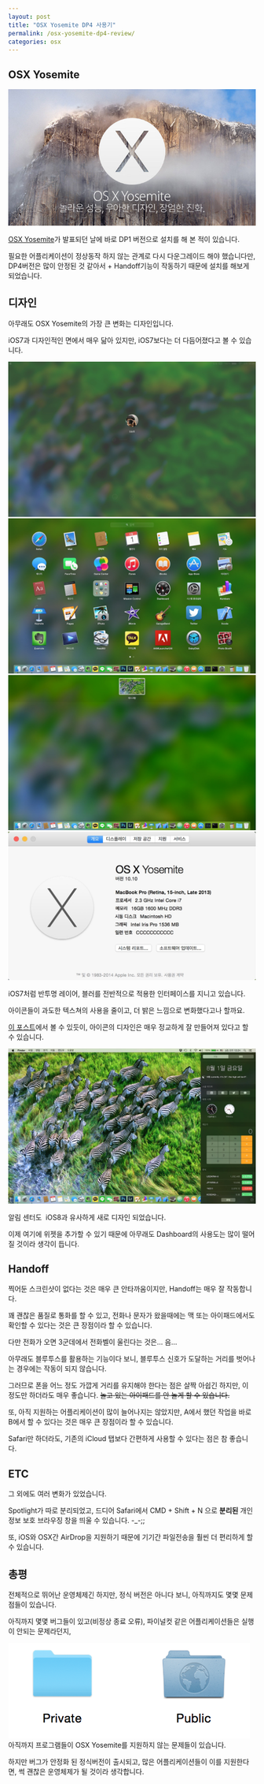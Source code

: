 ```yaml
---
layout: post
title: "OSX Yosemite DP4 사용기"
permalink: /osx-yosemite-dp4-review/
categories: osx
---
```

## OSX Yosemite

<img src="/images/N1FKBHDdx.jpg" alt="niceb5y blog" class="w-full">

[OSX Yosemite](http://www.apple.com/kr/osx/preview/)가 발표되던 날에 바로 DP1 버전으로 설치를 해 본 적이 있습니다.

필요한 어플리케이션이 정상동작 하지 않는 관계로 다시 다운그레이드 해야 했습니다만, DP4버전은 많이 안정된 것 같아서 + Handoff기능이 작동하기 때문에 설치를 해보게 되었습니다.

## 디자인

아무래도 OSX Yosemite의 가장 큰 변화는 디자인입니다.

iOS7과 디자인적인 면에서 매우 닮아 있지만, iOS7보다는 더 다듬어졌다고 볼 수 있습니다.

<img src="/images/E1SVOBDug.jpg" alt="niceb5y blog" class="w-full">

<img src="/images/4kCmYBvOe.jpg" alt="niceb5y blog" class="w-full">

<img src="/images/V1nKtBwOx.jpg" alt="niceb5y blog" class="w-full">

<img src="/images/Ek7yiBvdx.jpg" alt="niceb5y blog" class="w-full">


iOS7처럼 반투명 레이어, 블러를 전반적으로 적용한 인터페이스를 지니고 있습니다. 

아이콘들이 과도한 텍스쳐의 사용을 줄이고, 더 밝은 느낌으로 변화했다고나 할까요.

[이 포스트](http://martiancraft.com/blog/2014/07/inspecting-yosemite-icons/)에서 볼 수 있듯이, 아이콘의 디자인은 매우 정교하게 잘 만들어져 있다고 할 수 있습니다.

<img src="/images/4yjGsrDul.jpg" alt="niceb5y blog" class="w-full">

알림 센터도  iOS8과 유사하게 새로 디자인 되었습니다.

이제 여기에 위젯을 추가할 수 있기 때문에 아무래도 Dashboard의 사용도는 많이 떨어질 것이라 생각이 듭니다.

## Handoff

찍어둔 스크린샷이 없다는 것은 매우 큰 안타까움이지만, Handoff는 매우 잘 작동합니다. 

꽤 괜찮은 품질로 통화를 할 수 있고, 전화나 문자가 왔을때에는 맥 또는 아이패드에서도 확인할 수 있다는 것은 큰 장점이라 할 수 있습니다. 

다만 전화가 오면 3군데에서 전화벨이 울린다는 것은... 음... 

아무래도 블루투스를 활용하는 기능이다 보니, 블루투스 신호가 도달하는 거리를 벗어나는 경우에는 작동이 되지 않습니다. 

그러므로 폰을 어느 정도 가깝게 거리를 유지해야 한다는 점은 살짝 아쉽긴 하지만, 이 정도만 하더라도 매우 좋습니다. ~~놀고 있는 아이패드를 안 놀게 할 수 있습니다.~~

또, 아직 지원하는 어플리케이션이 많이 늘어나지는 않았지만, A에서 했던 작업을 바로 B에서 할 수 있다는 것은 매우 큰 장점이라 할 수 있습니다.

Safari만 하더라도, 기존의 iCloud 탭보다 간편하게 사용할 수 있다는 점은 참 좋습니다.

## ETC

그 외에도 여러 변화가 있었습니다. 

Spotlight가 따로 분리되었고, 드디어 Safari에서 CMD + Shift + N 으로 **분리된** 개인 정보 보호 브라우징 창을 띄울 수 있습니다. -_-;; 

또, iOS와 OSX간 AirDrop을 지원하기 때문에 기기간 파일전송을 훨씬 더 편리하게 할 수 있습니다.

## 총평

전체적으로 뛰어난 운영체제긴 하지만, 정식 버전은 아니다 보니, 아직까지도 몇몇 문제점들이 있습니다. 

아직까지 몇몇 버그들이 있고(비정상 종료 오류), 파이널컷 같은 어플리케이션들은 실행이 안되는 문제라던지, 

<img src="/images/41xix8vul.png" alt="niceb5y blog" class="w-full">
아직까지 프로그램들이 OSX Yosemite를 지원하지 않는 문제들이 있습니다.

하지만 버그가 안정화 된 정식버전이 출시되고, 많은 어플리케이션들이 이를 지원한다면, 썩 괜찮은 운영체제가 될 것이라 생각합니다.
